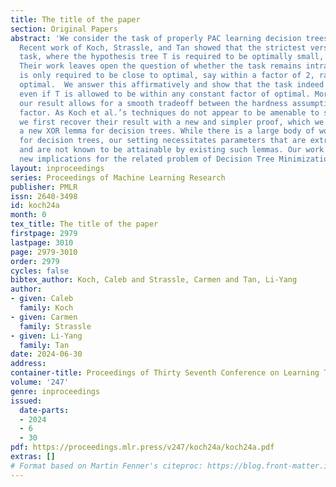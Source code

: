 ```yaml
---
title: The title of the paper
section: Original Papers
abstract: 'We consider the task of properly PAC learning decision trees with queries.
  Recent work of Koch, Strassle, and Tan showed that the strictest version of this
  task, where the hypothesis tree T is required to be optimally small, is NP-hard.
  Their work leaves open the question of whether the task remains intractable if T
  is only required to be close to optimal, say within a factor of 2, rather than exactly
  optimal.  We answer this affirmatively and show that the task indeed remains NP-hard
  even if T is allowed to be within any constant factor of optimal. More generally,
  our result allows for a smooth tradeoff between the hardness assumption and inapproximability
  factor. As Koch et al.’s techniques do not appear to be amenable to such a strengthening,
  we first recover their result with a new and simpler proof, which we couple with
  a new XOR lemma for decision trees. While there is a large body of work on XOR lemmas
  for decision trees, our setting necessitates parameters that are extremely sharp
  and are not known to be attainable by existing such lemmas. Our work also carries
  new implications for the related problem of Decision Tree Minimization. '
layout: inproceedings
series: Proceedings of Machine Learning Research
publisher: PMLR
issn: 2640-3498
id: koch24a
month: 0
tex_title: The title of the paper
firstpage: 2979
lastpage: 3010
page: 2979-3010
order: 2979
cycles: false
bibtex_author: Koch, Caleb and Strassle, Carmen and Tan, Li-Yang
author:
- given: Caleb
  family: Koch
- given: Carmen
  family: Strassle
- given: Li-Yang
  family: Tan
date: 2024-06-30
address:
container-title: Proceedings of Thirty Seventh Conference on Learning Theory
volume: '247'
genre: inproceedings
issued:
  date-parts:
  - 2024
  - 6
  - 30
pdf: https://proceedings.mlr.press/v247/koch24a/koch24a.pdf
extras: []
# Format based on Martin Fenner's citeproc: https://blog.front-matter.io/posts/citeproc-yaml-for-bibliographies/
---
```

